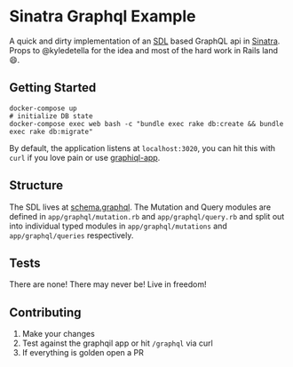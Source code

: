 Sinatra Graphql Example
===

A quick and dirty implementation of an [SDL](https://blog.graph.cool/graphql-sdl-schema-definition-language-6755bcb9ce51) based GraphQL api in [Sinatra](http://sinatrarb.com/). Props to @kyledetella for the idea and most of the hard work in Rails land :smile:.

Getting Started
---

```
docker-compose up
# initialize DB state
docker-compose exec web bash -c "bundle exec rake db:create && bundle exec rake db:migrate"
```

By default, the application listens at `localhost:3020`, you can hit this with `curl` if you love pain or use [graphiql-app](https://github.com/skevy/graphiql-app).

Structure
---

The SDL lives at [schema.graphql](app/graphql/schema.graphql). The Mutation and Query modules are defined in `app/graphql/mutation.rb` and `app/graphql/query.rb` and split out into individual typed modules in `app/graphql/mutations` and `app/graphql/queries` respectively.

Tests
---

There are none! There may never be! Live in freedom!

Contributing
---

1. Make your changes
2. Test against the graphqil app or hit `/graphql` via curl
3. If everything is golden open a PR
